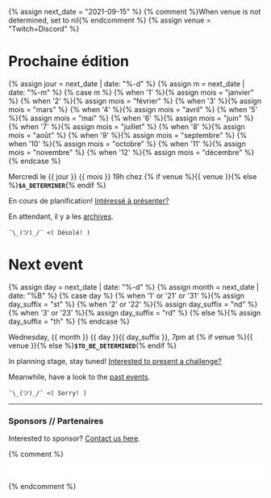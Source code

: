 {% assign next_date = "2021-09-15" %}
{% comment %}When venue is not determined, set to nil{% endcomment %}
{% assign venue = "Twitch+Discord" %}

# Prochaine édition

{% assign jour = next_date | date: "%-d" %}
{% assign m = next_date | date: "%-m" %}
{% case m %}
  {% when '1' %}{% assign mois = "janvier" %}
  {% when '2' %}{% assign mois = "février" %}
  {% when '3' %}{% assign mois = "mars" %}
  {% when '4' %}{% assign mois = "avril" %}
  {% when '5' %}{% assign mois = "mai" %}
  {% when '6' %}{% assign mois = "juin" %}
  {% when '7' %}{% assign mois = "juillet" %}
  {% when '8' %}{% assign mois = "août" %}
  {% when '9' %}{% assign mois = "septembre" %}
  {% when '10' %}{% assign mois = "octobre" %}
  {% when '11' %}{% assign mois = "novembre" %}
  {% when '12' %}{% assign mois = "décembre" %}
{% endcase %}

Mercredi le {{ jour }} {{ mois }} 19h chez {% if venue %}{{ venue }}{% else %}**`$A_DETERMINER`**{% endif %}

En cours de planification! [Intéressé à présenter?](https://docs.google.com/forms/d/e/1FAIpQLSecc0vfe3pIwMJjIBCYW4G43ZwtagwVESu_qHKnglnBc3R3ww/viewform?usp=sf_link)

En attendant, il y a les [archives](/archives.html).

`¯\_(ツ)_/¯ <( Désolé! )`

# Next event

{% assign day = next_date | date: "%-d"  %}
{% assign month = next_date | date: "%B" %}
{% case day %}
  {% when '1' or '21' or '31' %}{% assign day_suffix = "st" %}
  {% when '2' or '22' %}{% assign day_suffix = "nd" %}
  {% when '3' or '23' %}{% assign day_suffix = "rd" %}
  {% else %}{% assign day_suffix = "th" %}
{% endcase %}

Wednesday, {{ month }} {{ day }}{{ day_suffix }}, 7pm at {% if venue %}{{ venue }}{% else %}**`$TO_BE_DETERMINED`**{% endif %}

In planning stage, stay tuned! [Interested to present a challenge?](https://docs.google.com/forms/d/e/1FAIpQLSecc0vfe3pIwMJjIBCYW4G43ZwtagwVESu_qHKnglnBc3R3ww/viewform?usp=sf_link)

Meanwhile, have a look to the [past events](/archives.html).


`¯\_(ツ)_/¯ <( Sorry! )`

<hr/>

### Sponsors // Partenaires

Interested to sponsor? [Contact us here](https://docs.google.com/forms/d/e/1FAIpQLSecc0vfe3pIwMJjIBCYW4G43ZwtagwVESu_qHKnglnBc3R3ww/viewform?usp=sf_link).

{% comment %}
[![Brasserie Benelux](/images/benelux.png)](http://brasseriebenelux.com/)
{% endcomment %}
